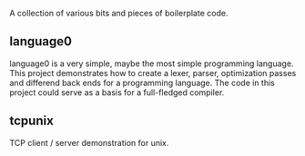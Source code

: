 A collection of various bits and pieces of boilerplate code.

language0
---------
language0 is a very simple, maybe the most simple programming language. This project demonstrates how to create a lexer, parser, optimization passes and differend back ends for a programming language. The code in this project could serve as a basis for a full-fledged compiler.

tcpunix
-------
TCP client / server demonstration for unix.
